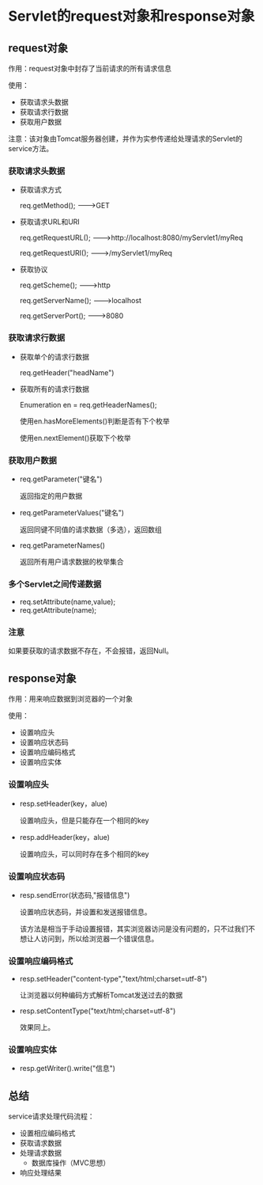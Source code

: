 # Servlet的request对象和response对象

## request对象

作用：request对象中封存了当前请求的所有请求信息

使用：

-   获取请求头数据
-   获取请求行数据
-   获取用户数据

注意：该对象由Tomcat服务器创建，并作为实参传递给处理请求的Servlet的service方法。

### 获取请求头数据

-   获取请求方式

    req.getMethod(); --->GET

-   获取请求URL和URI

    req.getRequestURL(); --->http://localhost:8080/myServlet1/myReq

    req.getRequestURI(); --->/myServlet1/myReq

-   获取协议

    req.getScheme(); --->http

    req.getServerName(); --->localhost

    req.getServerPort(); --->8080

### 获取请求行数据

-   获取单个的请求行数据

    req.getHeader("headName")

-   获取所有的请求行数据

    Enumeration<String> en = req.getHeaderNames();

    使用en.hasMoreElements()判断是否有下个枚举

    使用en.nextElement()获取下个枚举

### 获取用户数据

-   req.getParameter("键名")

    返回指定的用户数据

-   req.getParameterValues("键名")

    返回同键不同值的请求数据（多选），返回数组

-   req.getParameterNames()

    返回所有用户请求数据的枚举集合

### 多个Servlet之间传递数据

-   req.setAttribute(name,value);
-   req.getAttribute(name);

### 注意

如果要获取的请求数据不存在，不会报错，返回Null。



## response对象

作用：用来响应数据到浏览器的一个对象

使用：

-   设置响应头
-   设置响应状态码
-   设置响应编码格式
-   设置响应实体

### 设置响应头

-   resp.setHeader(key，alue)

    设置响应头，但是只能存在一个相同的key

-   resp.addHeader(key，alue)

    设置响应头，可以同时存在多个相同的key

### 设置响应状态码

-   resp.sendError(状态码,"报错信息")

    设置响应状态码，并设置和发送报错信息。

    该方法是相当于手动设置报错，其实浏览器访问是没有问题的，只不过我们不想让人访问到，所以给浏览器一个错误信息。

### 设置响应编码格式

-   resp.setHeader("content-type","text/html;charset=utf-8")

    让浏览器以何种编码方式解析Tomcat发送过去的数据

-   resp.setContentType("text/html;charset=utf-8")

    效果同上。 

### 设置响应实体

-   resp.getWriter().write("信息")

## 总结

service请求处理代码流程：

-   设置相应编码格式
-   获取请求数据
-   处理请求数据
    -   数据库操作（MVC思想）
-   响应处理结果
